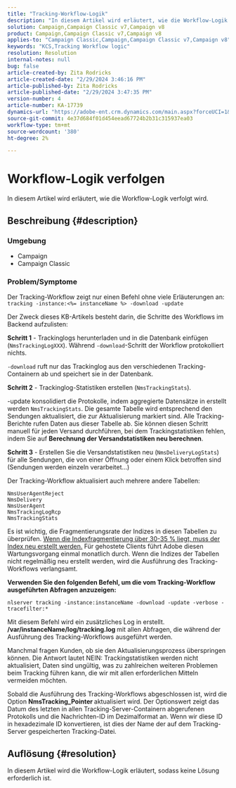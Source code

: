 ```yaml
---
title: "Tracking-Workflow-Logik"
description: "In diesem Artikel wird erläutert, wie die Workflow-Logik verfolgt wird."
solution: Campaign,Campaign Classic v7,Campaign v8
product: Campaign,Campaign Classic v7,Campaign v8
applies-to: "Campaign Classic,Campaign,Campaign Classic v7,Campaign v8"
keywords: "KCS,Tracking Workflow logic"
resolution: Resolution
internal-notes: null
bug: false
article-created-by: Zita Rodricks
article-created-date: "2/29/2024 3:46:16 PM"
article-published-by: Zita Rodricks
article-published-date: "2/29/2024 3:47:35 PM"
version-number: 4
article-number: KA-17739
dynamics-url: "https://adobe-ent.crm.dynamics.com/main.aspx?forceUCI=1&pagetype=entityrecord&etn=knowledgearticle&id=ba0836ab-19d7-ee11-9078-000d3a3110f0"
source-git-commit: 4e37d684f01d454eead67724b2b31c315937ea03
workflow-type: tm+mt
source-wordcount: '380'
ht-degree: 2%

---
```


# Workflow-Logik verfolgen


In diesem Artikel wird erläutert, wie die Workflow-Logik verfolgt wird.

## Beschreibung {#description}


### <b>Umgebung</b>

- Campaign
- Campaign Classic




### <b>Problem/Symptome</b>

Der Tracking-Workflow zeigt nur einen Befehl ohne viele Erläuterungen an: `tracking -instance:<%= instanceName %> -download -update`



Der Zweck dieses KB-Artikels besteht darin, die Schritte des Workflows im Backend aufzulisten:

<b>Schritt 1</b> - Trackinglogs herunterladen und in die Datenbank einfügen (`NmsTrackingLogXXX`). Während `-download`-Schritt der Workflow protokolliert nichts.

`-download` ruft nur das Trackinglog aus den verschiedenen Tracking-Containern ab und speichert sie in der Datenbank.

<b>Schritt 2</b> - Trackinglog-Statistiken erstellen (`NmsTrackingStats`).

-update konsolidiert die Protokolle, indem aggregierte Datensätze in erstellt werden `NmsTrackingStats`. Die gesamte Tabelle wird entsprechend den Sendungen aktualisiert, die zur Aktualisierung markiert sind. Alle Tracking-Berichte rufen Daten aus dieser Tabelle ab. Sie können diesen Schritt manuell für jeden Versand durchführen, bei dem Trackingstatistiken fehlen, indem Sie auf <b>Berechnung der Versandstatistiken neu berechnen</b>.

<b>Schritt 3</b> - Erstellen Sie die Versandstatistiken neu (`NmsDeliveryLogStats`) für alle Sendungen, die von einer Öffnung oder einem Klick betroffen sind (Sendungen werden einzeln verarbeitet...)

Der Tracking-Workflow aktualisiert auch mehrere andere Tabellen:




```
NmsUserAgentReject 
NmsDelivery 
NmsUserAgent 
NmsTrackingLogRcp 
NmsTrackingStats
```


Es ist wichtig, die Fragmentierungsrate der Indizes in diesen Tabellen zu überprüfen. <u>Wenn die Indexfragmentierung über 30-35 % liegt, muss der Index neu erstellt werden.</u> Für gehostete Clients führt Adobe diesen Wartungsvorgang einmal monatlich durch. Wenn die Indizes der Tabellen nicht regelmäßig neu erstellt werden, wird die Ausführung des Tracking-Workflows verlangsamt.

<b>Verwenden Sie den folgenden Befehl, um die vom Tracking-Workflow ausgeführten Abfragen anzuzeigen:</b>

`nlserver tracking -instance:instanceName -download -update -verbose -tracefilter:*`

Mit diesem Befehl wird ein zusätzliches Log in erstellt. <b>/var/instanceName/log/tracking.log </b>mit allen Abfragen, die während der Ausführung des Tracking-Workflows ausgeführt werden.

Manchmal fragen Kunden, ob sie den Aktualisierungsprozess überspringen können. Die Antwort lautet NEIN: Trackingstatistiken werden nicht aktualisiert, Daten sind ungültig, was zu zahlreichen weiteren Problemen beim Tracking führen kann, die wir mit allen erforderlichen Mitteln vermeiden möchten.

Sobald die Ausführung des Tracking-Workflows abgeschlossen ist, wird die Option <b>NmsTracking_Pointer </b>aktualisiert wird. Der Optionswert zeigt das Datum des letzten in allen Tracking-Server-Containern abgerufenen Protokolls und die Nachrichten-ID im Dezimalformat an. Wenn wir diese ID in hexadezimale ID konvertieren, ist dies der Name der auf dem Tracking-Server gespeicherten Tracking-Datei.


## Auflösung {#resolution}


In diesem Artikel wird die Workflow-Logik erläutert, sodass keine Lösung erforderlich ist.
